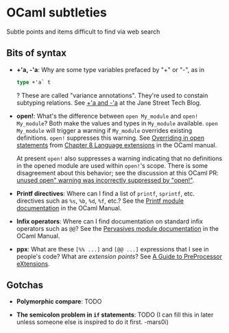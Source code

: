 # OCaml subtleties
Subtle points and items difficult to find via web search

## Bits of syntax

* **+'a, -'a**: Why are some type variables prefaced by "+" or "-",
  as in
  ```ocaml
  type +'a` t
  ```
  ?  These are called "variance annotations".  They're used to constain
  subtyping relations.  See [+'a and
  -'a](https://blog.janestreet.com/a-and-a) at the Jane Street Tech
  Blog.

* **open!**: What's the difference between `open My_module` and
  `open!  My_module`?  Both make the values and types in `My_module`
  available.  `open My_module` will trigger a warning if `My_module`
  overrides existing definitions.  `open!` suppresses this warning.  See
  [Overriding in open
  statements](http://caml.inria.fr/pub/docs/manual-ocaml/extn.html#sec250)
  from [Chapter 8 Language
  extensions](http://caml.inria.fr/pub/docs/manual-ocaml/extn.html) in
  the OCaml manual.  
  
  At present `open!` also suppresses a warning
  indicating that no definitions in the opened module are used within
  `open!`'s scope.  There is some disagreement about this behavior; see
  the discussion at this OCaml PR: [unused open" warning
  was incorrectly suppressed by
  "open!"](https://github.com/ocaml/ocaml/pull/1110).

* **Printf directives**: Where can I find a list of `printf`, `sprintf`,
  etc. directives such as `%s`, `%b`, `%d`, `%f`, etc.?  See the [Printf
  module documentation](http://caml.inria.fr/pub/docs/manual-ocaml/libref/Printf.html)
  in the OCaml Manual.

* **Infix operators**: Where can I find documentation on standard infix
  operators such as `@@`?  See the [Pervasives module
  documentation](http://caml.inria.fr/pub/docs/manual-ocaml/libref/Pervasives.html)
  in the OCaml Manual.

* **ppx**: What are these `[%% ...]` and `[@@ ...]` expressions that I
  see in people's code?  What are *extension points*?  See [A Guide to
  PreProcessor eXtensions](ppx.md).

## Gotchas

* **Polymorphic compare**: TODO

* **The semicolon problem in `if` statements**: TODO (I can fill this
  in later unless someone else is inspired to do it first. -mars0i)
